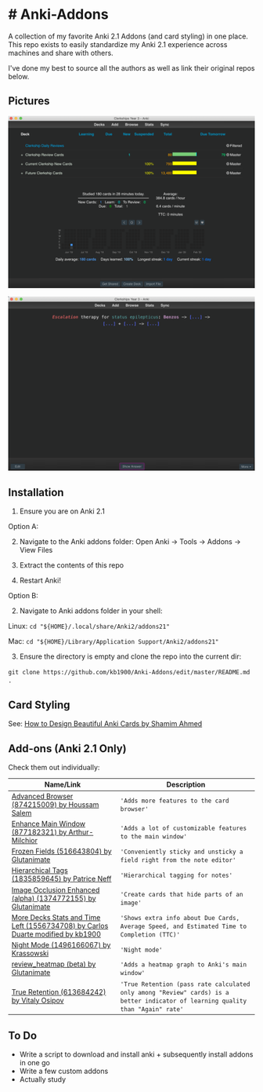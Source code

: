 # # Anki-Addons

A collection of my favorite Anki 2.1 Addons (and card styling) in one place. This repo exists to easily standardize my Anki 2.1 experience across machines and share with others. 

I've done my best to source all the authors as well as link their original repos below.

## Pictures

<p align="center"><img src="https://github.com/kb1900/Anki-Addons/blob/master/Example%201.png" width="600"></p>

<p align="center"><img src="https://github.com/kb1900/Anki-Addons/blob/master/Example%203.png" width="600"></p>


## Installation

1. Ensure you are on Anki 2.1

Option A:

2. Navigate to the Anki addons folder: Open Anki -> Tools -> Addons -> View Files

3. Extract the contents of this repo

4. Restart Anki!

Option B:

2. Navigate to Anki addons folder in your shell:

  Linux: ```cd "${HOME}/.local/share/Anki2/addons21"```

  Mac: ```cd "${HOME}/Library/Application Support/Anki2/addons21"```

3. Ensure the directory is empty and clone the repo into the current dir:

```git clone https://github.com/kb1900/Anki-Addons/edit/master/README.md .```

## Card Styling
See: [How to Design Beautiful Anki Cards by Shamim Ahmed](https://medshamim.com/med/how-to-design-beautiful-anki-cards)

## Add-ons (Anki 2.1 Only)

Check them out individually:

|       Name/Link         |Description           |
|----------------|-------------------------------|
|[Advanced Browser (874215009) by Houssam Salem](https://ankiweb.net/shared/info/874215009)|`'Adds more features to the card browser'`|
|[Enhance Main Window (877182321) by Arthur-Milchior](https://ankiweb.net/shared/info/877182321)|`'Adds a lot of customizable features to the main window'`| 
|[Frozen Fields (516643804) by Glutanimate](https://ankiweb.net/shared/info/516643804)|`'Conveniently sticky and unsticky a field right from the note editor'`| 
|[Hierarchical Tags (1835859645) by Patrice Neff](https://ankiweb.net/shared/info/1835859645)|`'Hierarchical tagging for notes'`| 
|[Image Occlusion Enhanced (alpha) (1374772155) by Glutanimate](https://ankiweb.net/shared/info/1374772155)|`'Create cards that hide parts of an image'`| 
|[More Decks Stats and Time Left (1556734708) by Carlos Duarte modified by kb1900](https://ankiweb.net/shared/info/1556734708)|`'Shows extra info about Due Cards, Average Speed, and Estimated Time to Completion (TTC)'`| 
|[Night Mode (1496166067) by Krassowski](https://ankiweb.net/shared/info/1496166067)|`'Night mode'`| 
|[review_heatmap (beta) by Glutanimate](https://github.com/glutanimate/review-heatmap)|`'Adds a heatmap graph to Anki's main window'`| 
|[True Retention (613684242) by Vitaly Osipov](https://ankiweb.net/shared/info/613684242)|`'True Retention (pass rate calculated only among "Review" cards) is a better indicator of learning quality than "Again" rate'`| 


## To Do

- Write a script to download and install anki + subsequently install addons in one go
- Write a few custom addons
- Actually study

